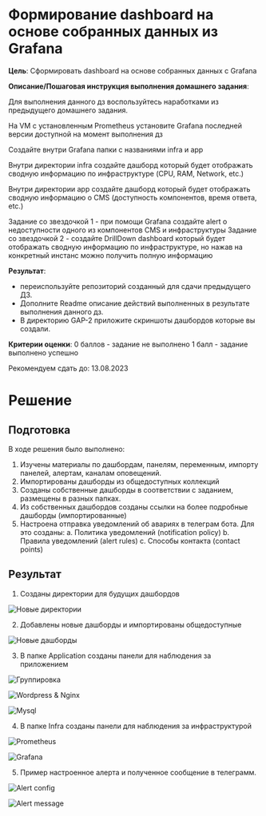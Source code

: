 # Формирование dashboard на основе собранных данных из Grafana

**Цель**:
Сформировать dashboard на основе собранных данных с Grafana


**Описание/Пошаговая инструкция выполнения домашнего задания**:

Для выполнения данного дз воспользуйтесь наработками из предыдущего домашнего задания.

На VM с установленным Prometheus установите Grafana последней версии доступной на момент выполнения дз

Создайте внутри Grafana папки с названиями infra и app

Внутри директории infra создайте дашборд который будет отображать сводную информацию по инфраструктуре (CPU, RAM, Network, etc.)

Внутри директории app создайте дашборд который будет отображать сводную информацию о CMS (доступность компонентов, время ответа, etc.)

Задание со звездочкой 1 - при помощи Grafana создайте alert о недоступности одного из компонентов CMS и инфраструктуры
Задание со звездочкой 2 - создайте DrillDown dashboard который будет отображать сводную информацию по инфраструктуре, но нажав на конкретный инстанс можно получить полную информацию

**Результат**: 
- переиспользуйте репозиторий созданный для сдачи предыдущего ДЗ. 
- Дополните Readme описание действий выполненных в результате выполнения данного дз. 
- В директорию GAP-2 приложите скриншоты дашбордов которые вы создали.


**Критерии оценки**:
0 баллов - задание не выполнено
1 балл - задание выполнено успешно


Рекомендуем сдать до: 13.08.2023


# Решение

## Подготовка

В ходе решения было выполнено:
1. Изучены материалы по дашбордам, панелям, переменным, импорту панелей, алертам, каналам оповещений.
2. Импортированы дашборды из общедоступных коллекций
3. Созданы собственные дашборды в соответствии с заданием, размещены в разных папках.
4. Из собственных дашбордов созданы ссылки на более подробные дашборды (импортированные)
5. Настроена отправка уведомлений об авариях в телеграм бота. Для это созданы:
   a. Политика уведомлений (notification policy) 
   b. Правила уведомлений (alert rules)
   c. Способы контакта (contact points)

## Результат 

1. Созданы директории для будущих дашбордов

![Новые директории](GAP-2/grafana_folders.png)

2. Добавлены новые дашборды и импортированы общедоступные

![Новые дашборды](GAP-2/added-dashboards.png)

3. В папке Application созданы панели для наблюдения за приложением



![Группировка](GAP-2/app-all-in-one-stats.png)


![Wordpress & Nginx](GAP-2/app_all_in_one.png)


![Mysql](GAP-2/app-mysql.png)


4. В папке Infra созданы панели для наблюдения за инфраструктурой

![Prometheus](GAP-2/infra-prom-memory.png)

![Grafana](GAP-2/infra-grafana.png)

5. Пример настроенное алерта и полученное сообщение в телеграмм.


![Alert config](GAP-2/tg-alert-config.png)

![Alert message](GAP-2/tg-message.png)


